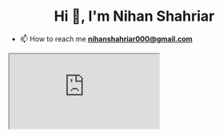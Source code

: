 <h1 align="center">Hi 👋, I'm Nihan Shahriar</h1>


- 📫 How to reach me **nihanshahriar000@gmail.com**


<iframe src="https://lottie.host/embed/4e839475-7023-4718-b620-990dc2418eb3/AwjOJQ3if8.json"></iframe>
